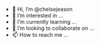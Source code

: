 - 👋 Hi, I’m @chelsejeason
- 👀 I’m interested in ...
- 🌱 I’m currently learning ...
- 💞️ I’m looking to collaborate on ...
- 📫 How to reach me ...

<!---
chelsejeason/chelsejeason is a ✨ special ✨ repository because its `README.md` (this file) appears on your GitHub profile.
You can click the Preview link to take a look at your changes.
--->
